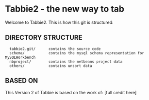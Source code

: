 Tabbie2 - the new way to tab
=======

Welcome to Tabbie2. This is how this git is structured:


DIRECTORY STRUCTURE
-------------------

      tabbie2.git/      contains the source code
      schema/           contains the mysql schema representation for MySQLWorkbench
      nbproject/        contains the netbeans project data
      others/           contains unsort data


BASED ON
--------
This Version 2 of Tabbie is based on the work of:
[full credit here]